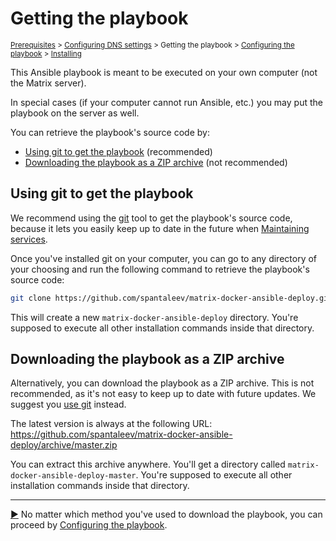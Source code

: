 <!--
SPDX-FileCopyrightText: 2019 Slavi Pantaleev
SPDX-FileCopyrightText: 2024 Suguru Hirahara

SPDX-License-Identifier: AGPL-3.0-or-later
-->

# Getting the playbook

<sup>[Prerequisites](prerequisites.md) > [Configuring DNS settings](configuring-dns.md) > Getting the playbook > [Configuring the playbook](configuring-playbook.md) > [Installing](installing.md)</sup>

This Ansible playbook is meant to be executed on your own computer (not the Matrix server).

In special cases (if your computer cannot run Ansible, etc.) you may put the playbook on the server as well.

You can retrieve the playbook's source code by:
- [Using git to get the playbook](#using-git-to-get-the-playbook) (recommended)
- [Downloading the playbook as a ZIP archive](#downloading-the-playbook-as-a-zip-archive) (not recommended)

## Using git to get the playbook

We recommend using the [git](https://git-scm.com/) tool to get the playbook's source code, because it lets you easily keep up to date in the future when [Maintaining services](maintenance-upgrading-services.md).

Once you've installed git on your computer, you can go to any directory of your choosing and run the following command to retrieve the playbook's source code:

```sh
git clone https://github.com/spantaleev/matrix-docker-ansible-deploy.git
```

This will create a new `matrix-docker-ansible-deploy` directory. You're supposed to execute all other installation commands inside that directory.

## Downloading the playbook as a ZIP archive

Alternatively, you can download the playbook as a ZIP archive. This is not recommended, as it's not easy to keep up to date with future updates. We suggest you [use git](#using-git-to-get-the-playbook) instead.

The latest version is always at the following URL: https://github.com/spantaleev/matrix-docker-ansible-deploy/archive/master.zip

You can extract this archive anywhere. You'll get a directory called `matrix-docker-ansible-deploy-master`. You're supposed to execute all other installation commands inside that directory.

---------------------------------------------

[▶️](configuring-playbook.md) No matter which method you've used to download the playbook, you can proceed by [Configuring the playbook](configuring-playbook.md).

